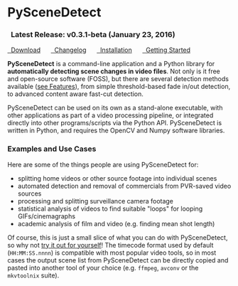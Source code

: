
<h1>PySceneDetect &nbsp;<span class="fa fa-film"></span></h1>

<div class="important">
<h3><span class="fa fa-info-circle"></span>&nbsp; Latest Release: <b>v0.3.1-beta</b> (January 23, 2016)</h3>
<a href="download/" class="btn btn-success" role="button"><span class="fa fa-download"></span>&nbsp; Download</a> &nbsp;&nbsp;&nbsp;&nbsp; <a href="changelog/" class="btn btn-info btn-disabled" role="button"><span class="fa fa-reorder"></span>&nbsp; Changelog</a> &nbsp;&nbsp;&nbsp;&nbsp; <a href="download/#installation" class="btn btn-warning btn-disabled" role="button"><span class="fa fa-gear"></span>&nbsp; Installation</a> &nbsp;&nbsp;&nbsp;&nbsp; <a href="examples/usage/" class="btn btn-danger" role="button"><span class="fa fa-book"></span>&nbsp; Getting Started</a>
</div>


**PySceneDetect** is a command-line application and a Python library for **automatically detecting scene changes in video files**.  Not only is it free and open-source software (FOSS), but there are several detection methods available ([see Features](features.md)), from simple threshold-based fade in/out detection, to advanced content aware fast-cut detection.

PySceneDetect can be used on its own as a stand-alone executable, with other applications as part of a video processing pipeline, or integrated directly into other programs/scripts via the Python API.  PySceneDetect is written in Python, and requires the OpenCV and Numpy software libraries.


<h3>Examples and Use Cases</h3>

Here are some of the things people are using PySceneDetect for:

 - splitting home videos or other source footage into individual scenes
 - automated detection and removal of commercials from PVR-saved video sources
 - processing and splitting surveillance camera footage
 - statistical analysis of videos to find suitable "loops" for looping GIFs/cinemagraphs
 - academic analysis of film and video (e.g. finding mean shot length)

Of course, this is just a small slice of what you can do with PySceneDetect, so why not <a href="download/" alt="Download PySceneDetect">try it out for yourself</a>!  The timecode format used by default (`HH:MM:SS.nnnn`) is compatible with most popular video tools, so in most cases the output scene list from PySceneDetect can be directly copied and pasted into another tool of your choice (e.g. `ffmpeg`, `avconv` or the `mkvtoolnix` suite).

